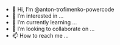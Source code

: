 - 👋 Hi, I’m @anton-trofimenko-powercode
- 👀 I’m interested in ...
- 🌱 I’m currently learning ...
- 💞️ I’m looking to collaborate on ...
- 📫 How to reach me ...

<!---
anton-trofimenko-powercode/anton-trofimenko-powercode is a ✨ special ✨ repository because its `README.md` (this file) appears on your GitHub profile.
You can click the Preview link to take a look at your changes.
--->

